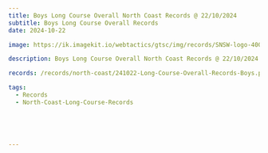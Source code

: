 ```yaml
---
title: Boys Long Course Overall North Coast Records @ 22/10/2024
subtitle: Boys Long Course Overall Records
date: 2024-10-22

image: https://ik.imagekit.io/webtactics/gtsc/img/records/SNSW-logo-400x600-new.jpg

description: Boys Long Course Overall North Coast Records @ 22/10/2024

records: /records/north-coast/241022-Long-Course-Overall-Records-Boys.pdf

tags:
  - Records
  - North-Coast-Long-Course-Records





---
```





